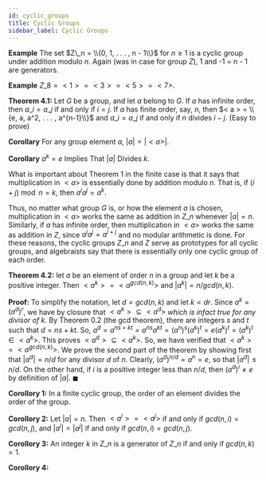 ```yaml
---
id: cyclic_groups
title: Cyclic Groups
sidebar_label: Cyclic Groups
---
```


**Example** The set $Z\_n = \\{0, 1, . . . , n - 1\\}$ for $n \geq 1$ is a cyclic group under addition modulo $n$. Again (was in case for group $Z$), 1 and -1 = n - 1 are generators.

**Example** $Z\_8 = <1> = <3> = <5> = <7>$.

**Theorem 4.1:** Let $G$ be a group, and let $a$ belong to $G$. If $a$ has infinite order, then $a\_i = a\_j$ if and only if $i = j$. If $a$ has finite order, say, $n$, then $< a > = \\{e, a, a^2, . . . , a^{n-1}\\}$ and $a\_i = a\_j$ if and only if $n$ divides $i - j$. (Easy to prove)

**Corollary** For any group element $a$, $|a| = |< a >|$.

**Corollary** $a^k = e$ Implies That $|a|$ Divides $k$.

What is important about Theorem 1 in the finite case is that it says that multiplication in $< a >$ is essentially done by addition modulo $n$. That is, if $(i+j) \bmod n = k$, then $a^ia^j = a^k$.

Thus, no matter what group $G$ is, or how the element $a$ is chosen, multiplication in $< a >$ works the same as addition in $Z\_n$ whenever $|a| = n$. Similarly, if $a$ has infinite order, then multiplication in $< a >$ works the same as addition in $Z$, since $a^ia^j = a^{i+j}$ and no modular arithmetic is done.
For these reasons, the cyclic groups $Z\_n$ and $Z$ serve as prototypes for all cyclic groups, and algebraists say that there is essentially only one cyclic group of each order.

**Theorem 4.2:** let $a$ be an element of order $n$ in a group and let $k$ be a positive integer. Then $< a^k > = < a^{gcd(n, k)} >$ and $|a^k| = n/gcd(n, k)$.

**Proof:** To simplify the notation, let $d = gcd(n, k)$ and let $k = dr$. Since $a^k = (a^d)^r$, we have by closure that $< a^k > \subseteq < a^d >$ _which is infact true for any divisor of k_. By Theorem 0.2 (the gcd theorem), there are integers $s$ and $t$ such that $d = ns + kt$. So, $a^d = a^{ns+kt} = a^{ns}a^{kt} = (a^n)^s(a^k)^t = e(a^k)^t = (a^k)^t \in < a^k >$. This proves $< a^d > \subseteq < a^k >$. So, we have verified that $< a^k > = < a^{gcd(n,k)} >$. We prove the second part of the theorem by showing first that $|a^d| = n/d$ for any divisor $d$ of $n$. Clearly, $(a^d)^{n/d} = a^n = e$, so that $|a^d| \leq n/d$. On the other hand, if $i$ is a positive integer less than $n/d$, then $(a^d)^i \neq e$ by definition of $|a|$.
$\blacksquare$

**Corollory 1:** In a finite cyclic group, the order of an element divides the order of the group.

**Corollory 2:** Let $|a| = n$. Then $< a^i > = < a^j >$ if and only if $gcd(n, i) = gcd(n, j)$, and $|a^i| = |a^j|$ if and only if $gcd(n, i) = gcd(n, j)$.

**Corollory 3:** An integer $k$ in $Z\_n$ is a generator of $Z\_n$ if and only if $gcd(n, k) = 1$.

**Corollory 4:**
